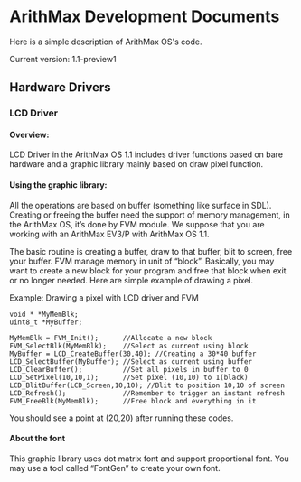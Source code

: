 # ArithMax Development Documents

Here is a simple description of ArithMax OS's code.

Current version: 1.1-preview1 

## Hardware Drivers

### LCD Driver

#### Overview:

LCD Driver in the ArithMax OS 1.1 includes driver functions based on bare hardware and a graphic library mainly based on draw pixel function.

#### Using the graphic library:

All the operations are based on buffer (something like surface in SDL). Creating or freeing the buffer need the support of memory management, in the ArithMax OS, it’s done by FVM module. We suppose that you are working with an ArithMax EV3/P with ArithMax OS 1.1.

The basic routine is creating a buffer, draw to that buffer, blit to screen, free your buffer. FVM manage memory in unit of “block”. Basically, you may want to create a new block for your program and free that block when exit or no longer needed. Here are simple example of drawing a pixel.

Example: Drawing a pixel with LCD driver and FVM

	void * *MyMemBlk;
	uint8_t *MyBuffer;
	
	MyMemBlk = FVM_Init();		//Allocate a new block
	FVM_SelectBlk(MyMemBlk);	//Select as current using block
	MyBuffer = LCD_CreateBuffer(30,40);	//Creating a 30*40 buffer
	LCD_SelectBuffer(MyBuffer);	//Select as current using buffer
	LCD_ClearBuffer();			//Set all pixels in buffer to 0
	LCD_SetPixel(10,10,1);		//Set pixel (10,10) to 1(black)
	LCD_BlitBuffer(LCD_Screen,10,10); //Blit to position 10,10 of screen
	LCD_Refresh();				//Remember to trigger an instant refresh
	FVM_FreeBlk(MyMemBlk);		//Free block and everything in it

You should see a point at (20,20) after running these codes.

#### About the font

This graphic library uses dot matrix font and support proportional font. You may use a tool called “FontGen” to create your own font.
